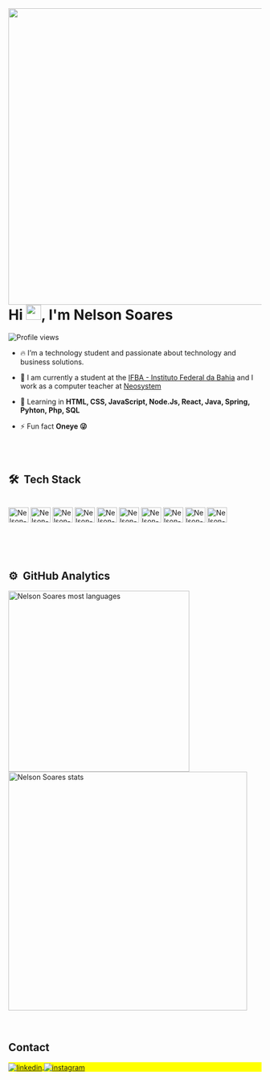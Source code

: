 <img align="right" height="590em" src="https://raw.githubusercontent.com/gist/nelsonsoares/3dbef4d1c7f7bc867adebfa798a9d2f3/raw/2bdf78ca549867934df3d5211cb6ba182a48b541/githubcard.svg"/>
<h1 align="left">Hi <img src="https://raw.githubusercontent.com/kaueMarques/kaueMarques/master/hi.gif" height="30px">, I'm Nelson Soares</h1>
<p align="left"> <img src="https://komarev.com/ghpvc/?username=nelsonsoares&color=blue" alt="Profile views" /> </p>

- 🔥 I’m a technology student and passionate about technology and business solutions. 

- 🔭 I am currently a student at the [IFBA - Instituto Federal da Bahia](https://portal.ifba.edu.br/conquista) and I work as a computer teacher at [Neosystem](https://www.facebook.com/neosistemvca/)

- 💬 Learning in **HTML, CSS, JavaScript, Node.Js, React, Java, Spring, Pyhton, Php, SQL**

- ⚡ Fun fact **Oneye 😜**

<br><br>

## 🛠 &nbsp;Tech Stack
<div style="display: inline_block"><br>
 <img align="center" alt="Nelson-HTML" height="30" width="40" src="https://cdn.jsdelivr.net/gh/devicons/devicon/icons/html5/html5-original.svg">
 <img align="center" alt="Nelson-CSS" height="30" width="40" src="https://cdn.jsdelivr.net/gh/devicons/devicon/icons/css3/css3-original.svg">
 <img align="center" alt="Nelson-Js" height="30" width="40" src="https://cdn.jsdelivr.net/gh/devicons/devicon/icons/javascript/javascript-original.svg">
 <img align="center" alt="Nelson-Node.js" height="30" width="40" src="https://cdn.jsdelivr.net/gh/devicons/devicon/icons/nodejs/nodejs-original.svg">
 <img align="center" alt="Nelson-React" height="30" width="40" src="https://cdn.jsdelivr.net/gh/devicons/devicon/icons/react/react-original.svg">
 <img align="center" alt="Nelson-Java" height="30" width="40" src="https://cdn.jsdelivr.net/gh/devicons/devicon/icons/java/java-original.svg">
 <img align="center" alt="Nelson-Spring" height="30" width="40" src="https://cdn.jsdelivr.net/gh/devicons/devicon/icons/spring/spring-original.svg">
 <img align="center" alt="Nelson-Python" height="30" width="40" src="https://cdn.jsdelivr.net/gh/devicons/devicon/icons/python/python-original.svg">
 <img align="center" alt="Nelson-Php" height="30" width="40" src="https://cdn.jsdelivr.net/gh/devicons/devicon/icons/php/php-original.svg">
 <img align="center" alt="Nelson-MySql" height="30" width="40" src="https://cdn.jsdelivr.net/gh/devicons/devicon/icons/mysql/mysql-original.svg">
</div>

<br><br><br>

## ⚙️ &nbsp;GitHub Analytics

<p align="left">
  <img width="360em" src="https://github-readme-stats.vercel.app/api/top-langs/?username=nelsonsoares&layout=compact&theme=holi" alt="Nelson Soares most languages"/>
  <img width="475em" src="https://github-readme-stats.vercel.app/api?username=nelsonsoares&show_icons=true&theme=holi" alt="Nelson Soares stats"/>
</p>
<br>

## Contact
<p align="left" style="background:yellow">
    <a href="https://linkedin.com/in/nelsonsoares1/" target="_blank">
     <img align="center" src="https://img.shields.io/badge/-nelsonsoares-05122A?style=flat&logo=linkedin" alt="linkedin"/>
   </a>
   <a href="https://instagram.com/nelsonnsf" target="_blank">
   <img align="center" src="https://img.shields.io/badge/-nelsonsoares-05122A?style=flat&logo=instagram" alt="instagram"/>
  </a>
</p>
